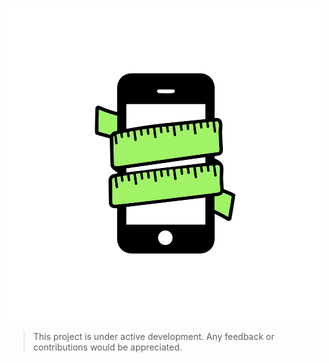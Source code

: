  ![alt text](assets/themobidev-logo.png "Title")
> This project is under active development. Any feedback or contributions would be appreciated.

